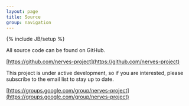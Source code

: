 ```yaml
---
layout: page
title: Source
group: navigation
---
```

{% include JB/setup %}

All source code can be found on GitHub.

[https://github.com/nerves-project](https://github.com/nerves-project)

This project is under active development, so if you are interested,
please subscribe to the email list to stay up to date.

[https://groups.google.com/group/nerves-project](https://groups.google.com/group/nerves-project)


